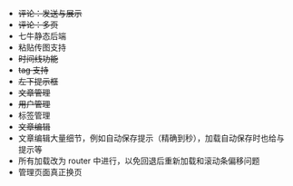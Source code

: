 
* ~~评论：发送与展示~~
* ~~评论：多页~~
* 七牛静态后端
* 粘贴传图支持
* ~~时间线功能~~
* ~~tag 支持~~
* ~~左下提示框~~
* ~~文章管理~~
* ~~用户管理~~
* 标签管理
* ~~文章编辑~~
* 文章编辑大量细节，例如自动保存提示（精确到秒），加载自动保存时也给与提示等
* 所有加载改为 router 中进行，以免回退后重新加载和滚动条偏移问题
* 管理页面真正换页
